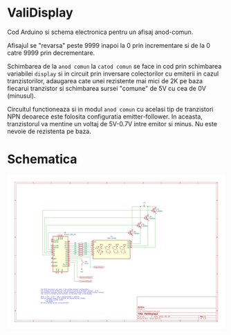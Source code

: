 # ValiDisplay
Cod Arduino si schema electronica pentru un afisaj anod-comun.

Afisajul se "revarsa" peste 9999 inapoi la 0 prin incrementare si de la 0 catre 9999 prin decrementare.

Schimbarea de la `anod comun` la `catod comun` se face in cod prin schimbarea variabilei `display` si in circuit prin inversare colectorilor cu emiterii in cazul tranzistorilor, adaugarea cate unei rezistente mai mici de 2K pe baza fiecarui tranzistor si schimbarea sursei "comune" de 5V cu cea de 0V (minusul).

Circuitul functioneaza si in modul `anod comun` cu acelasi tip de tranzistori NPN deoarece este folosita configuratia emitter-follower. In aceasta, tranzistorul va mentine un voltaj de 5V-0.7V intre emitor si minus. Nu este nevoie de rezistenta pe baza.


# Schematica
![Diagrama](Schematica/ValiDisplay.svg)
